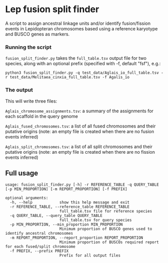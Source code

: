 # Lep fusion split finder 

A script to assign ancestral linkage units and/or identify fusion/fission events in Lepidopteran chromosomes based using a reference karyotype and BUSCO genes as markers.

### Running the script
`fusion_split_finder.py` takes the `full_table.tsv` output file for two species, along with an optional prefix (specified with -f, default "fsf"), e.g.:

```
python3 fusion_split_finder.py -q test_data/Aglais_io_full_table.tsv -r test_data/Melitaea_cinxia_full_table.tsv -f Agalis_io
```

### The output 

This will write three files:

`Aglais_chromosome_assignments.tsv`: a summary of the assignments for each scaffold in the query genome

`Aglais_fused_chromosomes.tsv`: a list of all fused chromosomes and their putative origins (note: an empty file is created when there are no fusion events inferred)

`Aglais_split_chromosomes.tsv`: a list of all split chromosomes and their putative origins (note: an empty file is created when there are no fission events inferred)


## Full usage 

```
usage: fusion_split_finder.py [-h] -r REFERENCE_TABLE -q QUERY_TABLE [-p MIN_PROPORTION] [-m REPORT_PROPORTION] [-f PREFIX]

optional arguments:
  -h, --help            show this help message and exit
  -r REFERENCE_TABLE, --reference_table REFERENCE_TABLE
                        full_table.tsv file for reference species
  -q QUERY_TABLE, --query_table QUERY_TABLE
                        full_table.tsv for query species
  -p MIN_PROPORTION, --min_proportion MIN_PROPORTION
                        Minimum proportion of BUSCO genes used to identify ancestral chromosomes
  -m REPORT_PROPORTION, --report_proportion REPORT_PROPORTION
                        Minimum proportion of BUSCOs required report for each fused/split chromosome
  -f PREFIX, --prefix PREFIX
                        Prefix for all output files
```
